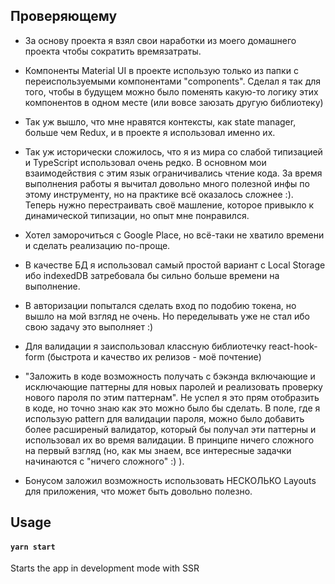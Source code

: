 ## Проверяющему

- За основу проекта я взял свои наработки из моего домашнего проекта чтобы сократить времязатраты.

- Компоненты Material UI в проекте использую только из папки с переиспользуемыми компонентами "components". Сделал я так для того, чтобы в будущем можно было поменять какую-то логику этих компонентов в одном месте (или вовсе заюзать другую библиотеку)

- Так уж вышло, что мне нравятся контексты, как state manager, больше чем Redux, и в проекте я использовал именно их.

- Так уж исторически сложилось, что я из мира со слабой типизацией и TypeScript использовал очень редко. В основном мои взаимодействия с этим язык ограничивались чтение кода. За время выполнения работы я вычитал довольно много полезной инфы по этому инструменту, но на практике всё оказалось сложнее :). Теперь нужно перестраивать своё машление, которое привыкло к динамической типизации, но опыт мне понравился.

- Хотел заморочиться с Google Place, но всё-таки не хватило времени и сделать реализацию по-проще.

- В качестве БД я использовал самый простой вариант с Local Storage ибо indexedDB затребовала бы сильно больше времени на выполнение.

- В авторизации попытался сделать вход по подобию токена, но вышло на мой взгляд не очень. Но переделывать уже не стал ибо свою задачу это выполняет :)

- Для валидации я заиспользовал классную библиотечку react-hook-form (быстрота и качество их релизов - моё почтение)

- "Заложить в коде возможность получать с бэкэнда включающие и исключающие
  паттерны для новых паролей и реализовать проверку нового пароля по этим паттернам". Не успел я это прям отобразить в коде, но точно знаю как это можно было бы сделать. В поле, где я использую pattern для валидации пароля, можно было добавить более расширеный валидатор, который бы получал эти паттерны и использовал их во время валидации. В принципе ничего сложного на первый взгляд (но, как мы знаем, все интересные задачки начинаются с "ничего сложного" :) ).

- Бонусом заложил возможность использовать НЕСКОЛЬКО Layouts для приложения, что может быть довольно полезно.

## Usage

#### `yarn start`

Starts the app in development mode with SSR

